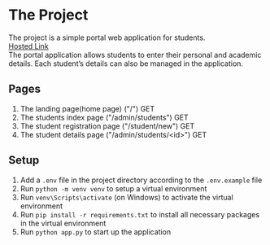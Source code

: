 # The Project
The project is a simple portal web application for students.  
[Hosted Link]()  
The portal application allows students to enter their personal and academic details. Each student’s details can also be managed in the application.

## Pages
1. The landing page(home page) ("/") GET
2. The students index page ("/admin/students") GET
3. The student registration page ("/student/new") GET
4. The student details page ("/admin/students/\<id\>") GET

## Setup
1. Add a `.env` file in the project directory according to the `.env.example` file
2. Run `python -m venv venv` to setup a virtual environment
3. Run `venv\Scripts\activate` (on Windows) to activate the virtual environment
4. Run `pip install -r requirements.txt` to install all necessary packages in the virtual environment
5. Run `python app.py` to start up the application